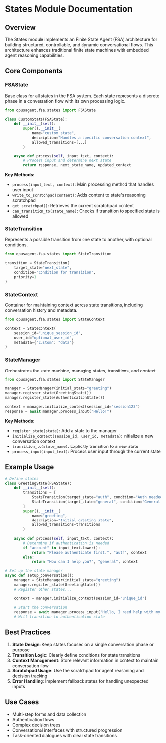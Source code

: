 # States Module Documentation

## Overview

The States module implements an Finite State Agent (FSA) architecture for building structured, controllable, and dynamic conversational flows. This architecture enhances traditional finite state machines with embedded agent reasoning capabilities.

## Core Components

### FSAState

Base class for all states in the FSA system. Each state represents a discrete phase in a conversation flow with its own processing logic.

```python
from opusagent.fsa.states import FSAState

class CustomState(FSAState):
    def __init__(self):
        super().__init__(
            name="custom_state",
            description="Handles a specific conversation context",
            allowed_transitions=[...]
        )
    
    async def process(self, input_text, context):
        # Process input and determine next state
        return response, next_state_name, updated_context
```

**Key Methods:**
- `process(input_text, context)`: Main processing method that handles user input
- `write_to_scratchpad(content)`: Adds content to state's reasoning scratchpad
- `get_scratchpad()`: Retrieves the current scratchpad content
- `can_transition_to(state_name)`: Checks if transition to specified state is allowed

### StateTransition

Represents a possible transition from one state to another, with optional conditions.

```python
from opusagent.fsa.states import StateTransition

transition = StateTransition(
    target_state="next_state",
    condition="Condition for transition",
    priority=1
)
```

### StateContext

Container for maintaining context across state transitions, including conversation history and metadata.

```python
from opusagent.fsa.states import StateContext

context = StateContext(
    session_id="unique_session_id",
    user_id="optional_user_id",
    metadata={"custom": "data"}
)
```

### StateManager

Orchestrates the state machine, managing states, transitions, and context.

```python
from opusagent.fsa.states import StateManager

manager = StateManager(initial_state="greeting")
manager.register_state(GreetingState())
manager.register_state(AuthenticationState())

context = manager.initialize_context(session_id="session123")
response = await manager.process_input("Hello!")
```

**Key Methods:**
- `register_state(state)`: Add a state to the manager
- `initialize_context(session_id, user_id, metadata)`: Initialize a new conversation context
- `transition_to(state_name)`: Explicitly transition to a new state
- `process_input(input_text)`: Process user input through the current state

## Example Usage

```python
# Define states
class GreetingState(FSAState):
    def __init__(self):
        transitions = [
            StateTransition(target_state="auth", condition="Auth needed"),
            StateTransition(target_state="general", condition="General query")
        ]
        super().__init__(
            name="greeting",
            description="Initial greeting state",
            allowed_transitions=transitions
        )
    
    async def process(self, input_text, context):
        # Determine if authentication is needed
        if "account" in input_text.lower():
            return "Please authenticate first.", "auth", context
        else:
            return "How can I help you?", "general", context

# Set up the state manager
async def setup_conversation():
    manager = StateManager(initial_state="greeting")
    manager.register_state(GreetingState())
    # Register other states...
    
    context = manager.initialize_context(session_id="unique_id")
    
    # Start the conversation
    response = await manager.process_input("Hello, I need help with my account")
    # Will transition to authentication state
```

## Best Practices

1. **State Design**: Keep states focused on a single conversation phase or purpose
2. **Transition Logic**: Clearly define conditions for state transitions
3. **Context Management**: Store relevant information in context to maintain conversation flow
4. **Scratchpad Usage**: Use the scratchpad for agent reasoning and decision tracking
5. **Error Handling**: Implement fallback states for handling unexpected inputs

## Use Cases

- Multi-step forms and data collection
- Authentication flows
- Complex decision trees
- Conversational interfaces with structured progression
- Task-oriented dialogues with clear state transitions 